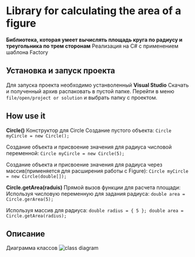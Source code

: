 # Library for calculating the area of a figure

**Библиотека, которая умеет вычислять площадь круга по радиусу и треугольника по трем сторонам**
Реализация на C# с применением шаблона Factory

## Установка и запуск проекта
Для запуска проекта необходимо устанволенный **Visual Studio**
Скачать и полученный архив распаковать в пустой папке. Перейти в меню `file/open/project or solution` и выбрать папку с проектом.

## How use it

**Circle()**
Конструктор для Circle
Создание пустого объекта:
`Circle myCircle = new Circle();`

Создание объекта и присвоение значения для радиуса числовой переменной:
`Circle myCircle = new Circle(5);`

Создание объекта и присвоение значения для радиуса через массив(применяется для расширения работы с Figure):
`Circle myCircle = new Circle(double[]);`

**Circle.getArea(raduis)**
Прямой вызов функции для расчета площади:
Используя числовую переменную для задания радиуса: 
`double area = Circle.gerArea(5);`

Используя массив для радиуса: 
`double radius = { 5 };
double area = Circle.getArea(radius);`

## Описание
Диаграмма классов
![class diagram](https://i.ibb.co/0CYCsSW/Untitled-Diagram-4.jpg)
